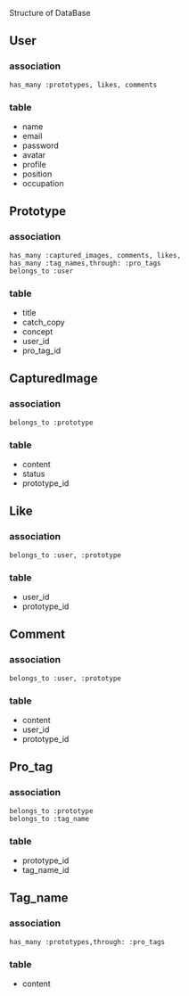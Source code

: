 Structure of DataBase

## User
### association

```
has_many :prototypes, likes, comments
```

### table
- name
- email
- password
- avatar
- profile
- position
- occupation

## Prototype
### association

```
has_many :captured_images, comments, likes,
has_many :tag_names,through: :pro_tags
belongs_to :user
```

### table
- title
- catch_copy
- concept
- user_id
- pro_tag_id

## CapturedImage
### association

```
belongs_to :prototype
```

### table
- content
- status
- prototype_id


## Like
### association

```
belongs_to :user, :prototype
```

### table
- user_id
- prototype_id



## Comment
### association

```
belongs_to :user, :prototype
```

### table
- content
- user_id
- prototype_id



## Pro_tag
### association

```
belongs_to :prototype
belongs_to :tag_name
```

### table
- prototype_id
- tag_name_id



## Tag_name
### association

```
has_many :prototypes,through: :pro_tags
```

### table
- content
